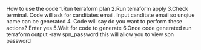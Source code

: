 How to use the code
1.Run terraform plan
2.Run terraform apply
3.Check terminal. Code will ask for canditates email. Input canditate email so unqiue name can be generated
4. Code will say do you want to perform these actions? Enter yes
5.Wait for code to generate
6.Once code generated run terraform output -raw spn_password 
this will allow you to view spn password